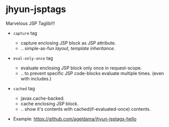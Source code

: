 jhyun-jsptags
=============


Marvelous JSP Taglib!!!


* `capture` tag
  * capture enclosing JSP block as JSP attribute.
  * .. simple-as-fun *layout*, *template inheritance*. 
  
* `eval-only-once` tag
  * evaluate enclosing JSP block only once in request-scope.
  * .. to prevent specific JSP code-blocks evaluate multiple times. (even with includes.) 
  
* `cached` tag
  * javax.cache-backed.
  * cache enclosing JSP block.
  * .. show it's contents with cached(if-evaluated-once) contents.

* Example: https://github.com/ageldama/jhyun-jsptags-hello
